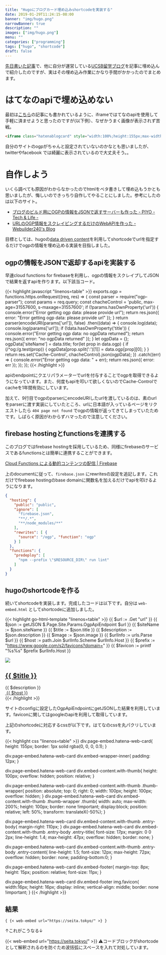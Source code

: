 ```yaml
---
title: "Hugoにブログカード埋め込みshortcodeを実装する"
date: 2019-01-29T11:24:15-08:00
banner: "img/hugo.png"
narrowBanner: true
description: ""
images: ["img/hugo.png"]
menu: ""
categories: ["programming"]
tags: ["hugo", "shortcode"]
draft: false
---
```

[先日書いた記事](https://seita.tokyo/2019/01/22/netlify-cms%E3%81%A7%E7%94%BB%E5%83%8F%E3%81%AE%E5%A4%A7%E3%81%8D%E3%81%95%E3%82%92%E5%A4%89%E6%9B%B4%E3%81%A7%E3%81%8D%E3%82%8B%E3%82%88%E3%81%86%E3%81%AB%E3%81%99%E3%82%8B/)で、他に自分が運営している[UCSB留学ブログ](https://ucsb.tokyo/)を記事に埋め込んで紹介したのですが、実はその埋め込み作業にかなり手間がかかったのでまとめます。

<!--more-->

# はてなのapiで埋め込めない

最初は[こちら](https://nelog.jp/hatenablogcard)の記事にも書かれているように、iframeではてなのapiを使用して手軽に済ませようと思ったのですが(以下例）、なぜかうまく画像が表示されず苦戦。
```html
<iframe class="hatenablogcard" style="width:100%;height:155px;max-width:680px;" title="URLを記入するだけ！はてなブログカード風にWordpress記事も表示させるカスタマイズ方法" src="https://hatenablog-parts.com/embed?url=http://nelog.jp/wordpress-blog-card" width="300" height="150" frameborder="0" scrolling="no"></iframe>
```

自分のサイトのogpがちゃんと設定されていないのかなとも思いましたが、twitterやfacebook
では綺麗に表示されているので大丈夫そう。。

# 自作しよう
いくら調べても原因がわからなかったのでhtmlをベタ書きして埋め込もうかとも思いましたが、悔しいのできっちり自作してやることにしました。参考にしたのは以下のサイト。

- [ブログのビルド用にOGPの情報をJSONで返すサーバーも作った - PIYO - Tech & Life -](https://blog.piyo.tech/posts/2018-04-04-ogp-json/)
- [URLのOGP情報をスクレイピングするだけのWebAPIを作った - Webuilder240's Blog](https://webuilder240.hatenablog.com/entry/2018/01/22/080000)

目標としては、hugoの[data driven content](https://gohugo.io/templates/data-templates/#data-driven-content)を利用してshortcodeでurlを指定するだけでogpの情報を埋め込める実装を目指しました。

## ogpの情報をJSONで返却するapiを実装する
早速cloud functions for firebaseを利用し、ogpの情報をスクレイプしてJSONで結果を返すapiを作ります。以下該当コード。

{{< highlight javascript "linenos=table" >}}
exports.ogp = functions.https.onRequest((req, res) => {
    const parser = require("ogp-parser");
    const params = req.query;
    const chacheControl = 'public, max-age=31557600, s-maxage=31557600';
    if (!params.hasOwnProperty('url')) {
        console.error("Error getting ogp data: please provide url");
        return res.json({ error: "Error getting ogp data: please provide url" });
    }
    return parser(encodeURI(params['url']), false)
        .then((data) => {
            console.log(data);
            console.log(params['url']);
            if (!data.hasOwnProperty('title')) {
                console.error("Error getting ogp data: no ogpData returned");
                return res.json({ error: "no ogpData returned" });
            }
            let ogpData = {};
            ogpData['siteName'] = data.title;
            for(let prop in data.ogp) {
                if (/^og:/g.test(prop)) {
                    ogpData[prop.split(':')[1]] = data.ogp[prop][0];
                }
            }
            return res.set('Cache-Control', chacheControl).json(ogpData);
        })
        .catch((err) => {
            console.error("Error getting ogp data: " + err);
            return res.json({ error: err });
        });
});
{{< /highlight >}}

apiのendpointにクエリパラメーターでurlを付与することでogpを取得できるようになっています。また、何度もapiを叩いて欲しくないのでCache-Controlでcacheを1年間有効にしています。

加えて、9行目でogpのparserにencodeURIしたurlを渡しているのは、素のurlをparserに渡す実装にしていたところ、urlに日本語が入っているページをリクエストしたら `404 page not found` でogpの情報が返ってきてしまっていたためです。しばらく原因がわからずハマったので注意してください。

## firebase hostingとfunctionsを連携する
このブログではfirebase hostingを採用しているため、同様にfirebaseのサービスであるfunctionsとは簡単に連携することができます。

[Cloud Functions による動的コンテンツの配信  |  Firebase](https://firebase.google.com/docs/hosting/functions?hl=ja#direct_hosting_requests_to_your_function)

上のdocumentに従って、`firebase.json` にrewritesの設定を追記します。これだけでfirebase hostingのbase domainに関数名を加えるだけでapiを叩けるようになります。

```json
{
  "hosting": {
    "public": "public",
    "ignore": [
      "firebase.json",
      "**/.*",
      "**/node_modules/**"
    ],
    "rewrites": [ {
      "source": "/ogp", "function": "ogp"
    } ]
  },
  "functions": {
    "predeploy": [
      "npm --prefix \"$RESOURCE_DIR\" run lint"
    ]
  }
}
```

## hugoのshortcodeを作る
続いてshortcodeを実装します。完成したコードは以下です。自分は `web-embed.html` としてshortcodeに追加しました。

{{< highlight go-html-template "linenos=table" >}}
{{ $url := .Get "url" }}
{{ $json := getJSON $.Page.Site.Params.OgpApiEndpoint $url }}
{{ $siteName := $json.siteName }}
{{ $title := $json.title }}
{{ $description := $json.description }}
{{ $image := $json.image }}
{{ $urlInfo := urls.Parse $url }}
{{ $host := path.Join $urlInfo.Scheme $urlInfo.Host }}
{{ $prefix := "https://www.google.com/s2/favicons?domain=" }}
{{ $favicon := printf "%s%s" $prefix $urlInfo.Host }}

<div class="body-iframe page-embed hatena-web-card">
    <div class="embed-wrapper">
        <div class="embed-wrapper-inner">
            <div class="embed-content with-thumb">
                <div class="thumb-wrapper">
                    <a href="{{ $url }}" target="_blank">
                        <img src="{{ $image }}" class="thumb">
                    </a>
                </div>
                <div class="entry-body">
                    <h2 class="entry-title">
                        <a href="{{ $url }}" target="_blank">
                            {{ $title }}
                        </a>
                    </h2>
                    <div class="entry-content">
                            {{ $description }}
                    </div>
                </div>
            </div>
            <div class="embed-footer">
                <a href="{{ $host }}"target="_blank">
                    <img src="{{ $favicon }}" alt="" title="{{ $title }}" class="favicon">
                    {{ $host }}
                </a>
            </div>
        </div>
    </div>
</div>
{{< /highlight >}}

サイトのconfigに設定したOgpApiEndpointにgetJSONした結果を利用しています。faviconに関してはgoogleのapiを利用して取得しています。

上記のshortcodeに対応するcssが以下です。はてなのcssを丸パクリしています。

{{< highlight css "linenos=table" >}}
div.page-embed.hatena-web-card{
    height: 155px;
    border: 1px solid rgba(0, 0, 0, 0.1);
}

div.page-embed.hatena-web-card div.embed-wrapper-inner{
    padding: 12px;
}

div.page-embed.hatena-web-card div.embed-content.with-thumb{
    height: 100px;
    overflow: hidden;
    position: relative;
}

div.page-embed.hatena-web-card div.embed-content.with-thumb .thumb-wrapper{
    position: absolute;
    top: 0;
    right: 0;
    width: 100px;
    height: 100px;
    overflow: hidden;
}
div.page-embed.hatena-web-card div.embed-content.with-thumb .thumb-wrapper .thumb{
    width: auto;
    max-width: 200%;
    height: 100px;
    border: none !important;
    display:block;
    position: relative;
    left: 50%;
    transform: translateX(-50%);
}

div.page-embed.hatena-web-card div.embed-content.with-thumb .entry-body{
    margin-right: 110px;
}
div.page-embed.hatena-web-card div.embed-content.with-thumb .entry-body .entry-title{
    font-size: 17px;
    margin: 0 0 2px;
    line-height: 1.4;
    max-height: 47px;
    overflow: hidden;
    border: none;
}

div.page-embed.hatena-web-card div.embed-content.with-thumb .entry-body .entry-content{
    line-height: 1.5;
    font-size: 12px;
    max-height: 72px;
    overflow: hidden;
    border: none;
    padding-bottom:0;
}

div.page-embed.hatena-web-card div.embed-footer{
    margin-top: 8px;
    height: 15px;
    position: relative;
    font-size: 11px;
}

div.page-embed.hatena-web-card div.embed-footer img.favicon{
    width:16px;
    height: 16px;
    display: inline;
    vertical-align: middle;
    border: none !important;
}
{{< /highlight >}}

## 結果
```go-html-template
{ {< web-embed url="https://seita.tokyo/" >} }
```
↑これがこうなる↓

{{< web-embed url="https://seita.tokyo/" >}}
<span class=emoji>:warning:</span>コードブロックがshortcodeとして解釈されるのを防ぐため波括弧にスペースを入れて対処しています。

